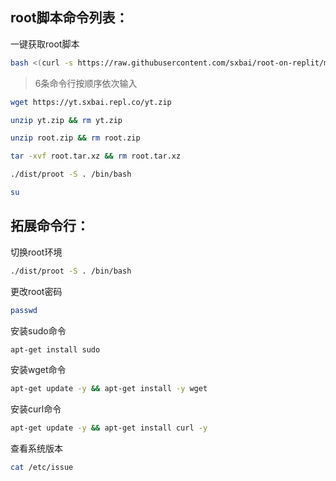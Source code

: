 ## root脚本命令列表：
一键获取root脚本
```bash
bash <(curl -s https://raw.githubusercontent.com/sxbai/root-on-replit/master/root.sh)
```
> 6条命令行按顺序依次输入
```bash
wget https://yt.sxbai.repl.co/yt.zip
```
```bash
unzip yt.zip && rm yt.zip
```
```bash
unzip root.zip && rm root.zip
```
```bash
tar -xvf root.tar.xz && rm root.tar.xz
```
```bash
./dist/proot -S . /bin/bash
```
```bash
su
```

## 拓展命令行：
切换root环境
```bash
./dist/proot -S . /bin/bash
```
更改root密码
```bash
passwd
```
安装sudo命令
```bash
apt-get install sudo
```
安装wget命令
```bash
apt-get update -y && apt-get install -y wget
```
安装curl命令
```bash
apt-get update -y && apt-get install curl -y
```
查看系统版本
```bash
cat /etc/issue
```
